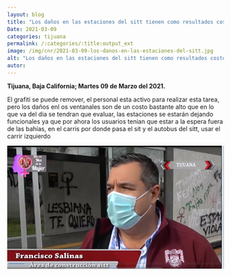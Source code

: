 ```yaml
---
layout: blog
title: "Los daños en las estaciones del sitt tienen como resultados costosos "
Date: 2021-03-09
categories: tijuana
permalink: /:categories/:title:output_ext
image: /img/cnr/2021-03-09-los-danos-en-las-estaciones-del-sitt.jpg
alt: "Los daños en las estaciones del sitt tienen como resultados costosos "
autor:
---
```


**Tijuana, Baja California; Martes 09 de Marzo del 2021.** 

El grafiti se puede remover, el personal esta activo para realizar esta tarea, pero los daños enl os ventanales son de un costo bastante alto que en lo que va del dia se tendran que evaluar, las estaciones se estarán dejando funcionales ya que por ahora los usuarios tenian que estar a la espera fuera de las bahías, en el carris por donde pasa el sit y el autobus del sitt, usar el carrir izquierdo

<div id="carouselExampleSlidesOnly" class="carousel slide" data-ride="carousel">
  <div class="carousel-inner">
    <div class="carousel-item active">
       <img class="d-block w-100" src="/img/cnr/2021-03-09-los-danos-en-las-estaciones-del-sitt.jpg" loading="lazy"  alt="Los daños en las estaciones del sitt tienen como resultados costosos ">
    </div>
  </div>
</div>